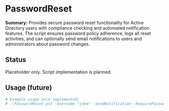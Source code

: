 # PasswordReset

**Summary:** Provides secure password reset functionality for Active Directory users with compliance checking and automated notification features. The script ensures password policy adherence, logs all reset activities, and can optionally send email notifications to users and administrators about password changes.

## Status
Placeholder only. Script implementation is planned.

## Usage (future)
```powershell
# Example usage once implemented:
# .\PasswordReset.ps1 -Username "jdoe" -SendNotification -RequirePasswordChange
```